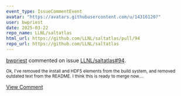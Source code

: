 ```yaml
---
event_type: IssueCommentEvent
avatar: "https://avatars.githubusercontent.com/u/14316120?"
user: bwpriest
date: 2025-03-22
repo_name: LLNL/saltatlas
html_url: https://github.com/LLNL/saltatlas/pull/94
repo_url: https://github.com/LLNL/saltatlas
---
```


<a href='https://github.com/bwpriest' target='_blank'>bwpriest</a> commented on issue <a href='https://github.com/LLNL/saltatlas/pull/94' target='_blank'>LLNL/saltatlas#94</a>.

<small>Ok, I've removed the install and HDF5 elements from the build system, and removed outdated text from the README. I think this is ready to merge now....</small>

<a href='https://github.com/LLNL/saltatlas/pull/94' target='_blank'>View Comment</a>